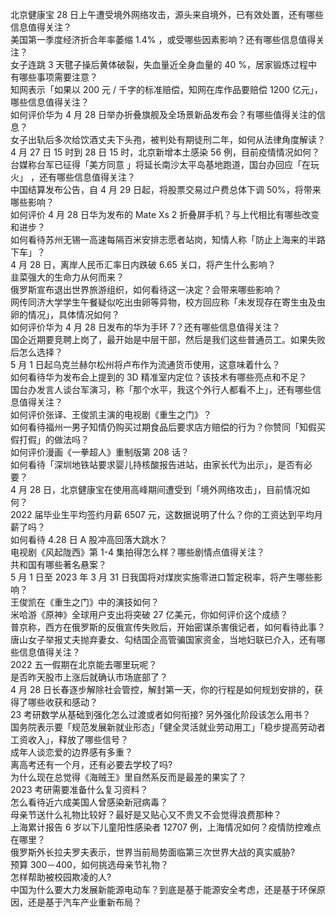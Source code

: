 北京健康宝 28 日上午遭受境外网络攻击，源头来自境外，已有效处置，还有哪些信息值得关注？  
美国第一季度经济折合年率萎缩 1.4% ，或受哪些因素影响？还有哪些信息值得关注？  
女子连跳 3 天毽子操后黄体破裂，失血量近全身血量的 40 %，居家锻炼过程中有哪些事项需要注意？  
知网表示「如果以 200 元 / 千字的标准赔偿，知网在库作品要赔偿 1200 亿元」，哪些信息值得关注？  
如何评价华为 4 月 28 日举办折叠旗舰及全场景新品发布会？有哪些值得关注的信息？  
女子出轨后多次给饮酒丈夫下头孢，被判处有期徒刑二年，如何从法律角度解读？  
4 月 27 日 15 时到 28 日 15 时，北京新增本土感染 56 例，目前疫情情况如何？  
台媒称台军已征得「美方同意 」将延长南沙太平岛基地跑道，国台办回应「在玩火」 ，还有哪些信息值得关注？  
中国结算发布公告，自 4 月 29 日起，将股票交易过户费总体下调 50%，将带来哪些影响？  
如何评价 4 月 28 日华为发布的 Mate Xs 2 折叠屏手机？与上代相比有哪些改变和进步？  
如何看待苏州无锡一高速每隔百米安排志愿者站岗，知情人称「防止上海来的半路下车」？  
4 月 28 日，离岸人民币汇率日内跌破 6.65 关口，将产生什么影响？  
韭菜强大的生命力从何而来？  
俄罗斯宣布退出世界旅游组织，如何看待这一决定？会带来哪些影响？  
网传同济大学学生午餐疑似吃出虫卵等异物，校方回应称「未发现存在寄生虫及虫卵的情况」，具体情况如何？  
如何评价华为 4 月 28 日发布的华为手环 7？还有哪些信息值得关注？  
国企近期要竞聘上岗了，最开始是中层干部，然后是我们这些普通员工。如果失败后怎么选择？  
5 月 1 日起乌克兰赫尔松州将卢布作为流通货币使用，这意味着什么？  
如何看待华为发布会上提到的 3D 精准室内定位？该技术有哪些亮点和不足？  
国台办发言人谈台军演习，称「那个水平，我这个外行人都看不上」，还有哪些信息值得关注？  
如何评价张译、王俊凯主演的电视剧《重生之门》？  
如何看待福州一男子知情仍购买过期食品后要求店方赔偿的行为？你赞同「知假买假打假」的做法吗？  
如何评价漫画《一拳超人》重制版第 208 话？  
如何看待「深圳地铁站要求婴儿持核酸报告进站，由家长代为出示」，是否有必要？  
4 月 28 日，北京健康宝在使用高峰期间遭受到「境外网络攻击」，目前情况如何？  
2022 届毕业生平均签约月薪 6507 元，这数据说明了什么？你的工资达到平均月薪了吗？  
如何看待 4.28 日 A 股冲高回落大跳水？  
电视剧《风起陇西》第 1-4 集拍得怎么样？哪些剧情点值得关注？  
共和国有哪些著名悬案？  
5 月 1 日至 2023 年 3 月 31 日我国将对煤炭实施零进口暂定税率，将产生哪些影响？  
王俊凯在《重生之门》中的演技如何？  
米哈游《原神》全球用户支出将突破 27 亿美元，你如何评价这个成绩？  
普京称，西方在俄罗斯的反俄宣传失败后，开始密谋杀害俄记者，如何看待此事？  
唐山女子举报丈夫抛弃妻女、勾结国企高管骗国家资金，当地妇联已介入，还有哪些信息值得关注？  
2022 五一假期在北京能去哪里玩呢？  
是否昨天股市上涨后就确认市场底部了？  
4 月 28 日长春逐步解除社会管控，解封第一天，你的行程是如何规划安排的，获得了哪些收获和感动？  
23 考研数学从基础到强化怎么过渡或者如何衔接? 另外强化阶段该怎么用书？  
国务院表示要「规范发展新就业形态」「健全灵活就业劳动用工」「稳步提高劳动者工资收入」，释放了哪些信号？  
成年人谈恋爱的边界感有多重？  
离高考还有一个月，还有必要去学校了吗?  
为什么现在总觉得《海贼王》里自然系反而是最差的果实了？  
2023 考研需要准备什么复习资料？  
怎么看待近六成美国人曾感染新冠病毒？  
母亲节送什么礼物比较好？最好是又贴心又不贵又不会觉得浪费那种？  
上海累计报告 6 岁以下儿童阳性感染者 12707 例，上海情况如何？疫情防控难点在哪里？  
俄罗斯外长拉夫罗夫表示，世界当前局势面临第三次世界大战的真实威胁?  
预算 300－400，如何挑选母亲节礼物？  
怎样帮助被校园欺凌的人?  
中国为什么要大力发展新能源电动车？到底是基于能源安全考虑，还是基于环保原因，还是基于汽车产业重新布局？  
